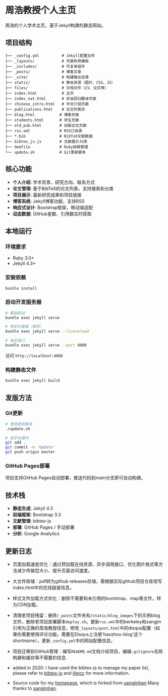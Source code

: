 # 周浩教授个人主页

周浩的个人学术主页，基于Jekyll构建的静态网站。

## 项目结构

```
├── _config.yml          # Jekyll配置文件
├── _layouts/            # 页面布局模板
├── _includes/           # 可复用组件
├── _posts/              # 博客文章
├── _site/               # 构建输出目录
├── static/              # 静态资源（图片、CSS、JS）
├── files/               # 文档文件（CV、论文等）
├── index.html           # 主页
├── index_nat.html       # 非自回归翻译页面
├── chinese_intro.html   # 中文介绍页面
├── publications.html    # 论文列表页
├── blog.html           # 博客页面
├── students.html       # 学生页面
├── old_pub.html        # 旧版论文页面
├── rss.xml             # RSS订阅源
├── *.bib               # BibTeX文献数据
├── bibtex_js.js        # 文献展示JS库
├── Gemfile             # Ruby依赖管理
└── update.sh           # Git更新脚本
```

## 核心功能

- **个人介绍**: 学术背景、研究方向、联系方式
- **论文管理**: 基于BibTeX的论文列表，支持搜索和分类
- **项目展示**: 最新研究成果和项目链接
- **博客系统**: Jekyll博客功能，支持RSS
- **响应式设计**: Bootstrap框架，移动端适配
- **动态数据**: GitHub星数、引用数实时获取

## 本地运行

### 环境要求
- Ruby 3.0+
- Jekyll 4.3+

### 安装依赖
```bash
bundle install
```

### 启动开发服务器
```bash
# 基础启动
bundle exec jekyll serve

# 带实时重载（推荐）
bundle exec jekyll serve --livereload

# 指定端口
bundle exec jekyll serve --port 8080
```
访问 `http://localhost:4000`

### 构建静态文件
```bash
bundle exec jekyll build
```

## 发版方法

### Git更新
```bash
# 使用更新脚本
./update.sh

# 或手动操作
git add .
git commit -m 'Update'
git push origin master
```

### GitHub Pages部署
项目支持GitHub Pages自动部署，推送代码到main分支即可自动构建。


## 技术栈

- **静态生成**: Jekyll 4.3
- **前端框架**: Bootstrap 3.3
- **文献管理**: bibtex-js
- **部署**: GitHub Pages / 手动部署
- **分析**: Google Analytics

## 更新日志
- 页面加载速度优化：通过预加载在线资源、异步调用接口、优化图片格式等方法减少传输包大小、提升页面访问速度。

- 大文件转储：pdf转为github releases存储，需根据实际github项目仓库改写index.html中的在线链接信息。

- 样式文件加载方式优化：删除不需要和未引用的bootstrap、map等文件，转为CDN加载。

- 清理老项目残留：删除`/_posts`文件夹和`/static/blog_images`下的示例blog文件，删除老项目部署脚本`deploy.sh`。更新`rss.xml`中的berkeley和sangjin引用为正确的周浩教授信息，修改`_layouts/post.html`中的disqus配置（如果你需要使用评论功能，需要在Disqus上注册'haozhou-blog'这个shortname），更新`_config.yml`中的网站配置信息。

- 项目迁移到GitHub管理：编写`README.md`文档介绍项目，编辑`.gitignore`去除构建和缓存等不需要的信息.

- added in 2020: I have used the bibtex-js to manage my paper list, please refer to [bibtex-js](https://github.com/pcooksey/bibtex-js) and [lileicc](https://github.com/lileicc/lileicc.github.io) for more information.

- Source code for my [homepage](http://zhouh.github.io/), which is forked from [sangjinhan](https://github.com/sangjinhan/homepage).Many thanks to [sangjinhan](https://github.com/sangjinhan/homepage).

